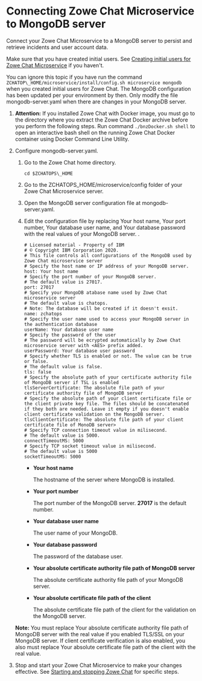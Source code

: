 # Connecting Zowe Chat Microservice to MongoDB server

Connect your Zowe Chat Microservice to a MongoDB server to persist and retrieve incidents and user account data.

Make sure that you have created initial users. See [Creating initial users for Zowe Chat Microservice](chatops_install_initial_users_native.md) if you haven't.

You can ignore this topic if you have run the command `ZCHATOP\_HOME/microservice/install/config.sh microservice mongodb` when you created initial users for Zowe Chat. The MongoDB configuration has been updated per your environment by then. Only modify the file mongodb-server.yaml when there are changes in your MongoDB server.

1.  **Attention:** If you installed Zowe Chat with Docker image, you must go to the directory where you extract the Zowe Chat Docker archive before you perform the following steps. Run command `./bnzDocker.sh shell` to open an interactive bash shell on the running Zowe Chat Docker container using Docker Command Line Utility.

2.  Configure mongodb-server.yaml.

    1.  Go to the Zowe Chat home directory.

        ```
        cd $ZCHATOPS\_HOME
        ```

    2.  Go to the ZCHATOPS\_HOME/microservice/config folder of your Zowe Chat Microservice server.
    3.  Open the MongoDB server configuration file at mongodb-server.yaml.
    4.  Edit the configuration file by replacing Your host name, Your port number, Your database user name, and Your database password with the real values of your MongoDB server. .

        ```
        # Licensed material - Property of IBM
        # © Copyright IBM Corporation 2020.
        # This file controls all configurations of the MongoDB used by Zowe Chat microservice server
        # Specify the host name or IP address of your MongoDB server.
        host: Your host name
        # Specify the port number of your MongoDB server.
        # The default value is 27017.
        port: 27017
        # Specify your MongoDB atabase name used by Zowe Chat microservice server
        # The default value is chatops.
        # Note: The database will be created if it doesn't exsit.
        name: zchatops
        # Specify the user name used to access your MongoDB server in the authentication database
        userName: Your database user name
        # Specify the password of the user
        # The password will be ecrypted automatically by Zowe Chat microservice server with <AES> prefix added.
        userPassword: Your database user password
        # Specify whether TLS is enabled or not. The value can be true or false.
        # The default value is false.
        tls: false
        # Specify the absolute path of your certificate authority file of MongoDB server if TSL is enabled
        tlsServerCertificate: The absolute file path of your certificate authority file of MongoDB server
        # Specify the absolute path of your client certificate file or the client private key file. The files should be concatenated if they both are needed. Leave it empty if you doesn't enable client certificate validation on the MongoDB server.
        tlsClientCertificate: The absolute file path of your client certificate file of MonoDB server>
        # Specify TCP connection timeout value in milisecond.
        # The default value is 5000.
        connectTimeoutMS: 5000
        # Specify TCP socket timeout value in milisecond.
        # The default value is 5000
        socketTimeoutMS: 5000
        ```

        -   **Your host name**

            The hostname of the server where MongoDB is installed.

        -   **Your port number**

            The port number of the MongoDB server. **27017** is the default number.

        -   **Your database user name**

            The user name of your MongoDB.

        -   **Your database password**

            The password of the database user.

        -   **Your absolute certificate authority file path of MongoDB server**

            The absolute certificate authority file path of your MongoDB server.

        -   **Your absolute certificate file path of the client**

            The absolute certificate file path of the client for the validation on the MongoDB server.

    **Note:** You must replace Your absolute certificate authority file path of MongoDB server with the real value if you enabled TLS/SSL on your MongoDB server. If client certificate verification is also enabled, you also must replace Your absolute certificate file path of the client with the real value.

3.  Stop and start your Zowe Chat Microservice to make your changes effective. See [Starting and stopping Zowe Chat](chatops_install_start_stop_service.md) for specific steps.


